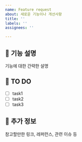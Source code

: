 ```yaml
---
name: Feature request
about: 새로운 기능이나 개선사항
title: ''
labels: ''
assignees: ''

---
```


## 🧩 기능 설명
기능에 대한 간략한 설명

## 🚩 TO DO
- [ ] task1
- [ ] task2
- [ ] task3

## 📝 추가 정보
참고할만한 링크, 레퍼런스, 관련 이슈 등
